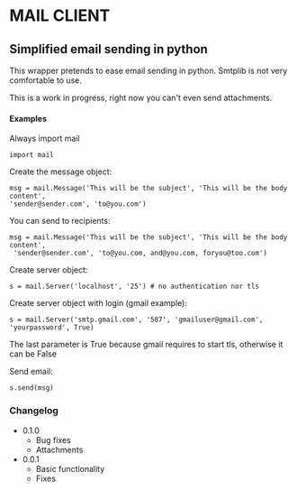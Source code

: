 # MAIL CLIENT
## Simplified email sending in python


This wrapper pretends to ease email sending in python. Smtplib is not very comfortable to use.


This is a work in progress, right now you can't even send attachments.

#### Examples
Always import mail

	import mail

Create the message object:

    msg = mail.Message('This will be the subject', 'This will be the body content', 
    'sender@sender.com', 'to@you.com')


You can send to recipients:

	msg = mail.Message('This will be the subject', 'This will be the body content',
	 'sender@sender.com', 'to@you.com, and@you.com, foryou@too.com')


Create server object:

	s = mail.Server('localhost', '25') # no authentication nor tls

Create server object with login (gmail example):

	s = mail.Server('smtp.gmail.com', '587', 'gmailuser@gmail.com', 'yourpassword', True)
	
The last parameter is True because gmail requires to start tls, otherwise it can be False

Send email:

	s.send(msg)



### Changelog

* 0.1.0
	* Bug fixes
	* Attachments
* 0.0.1
	* Basic functionality
	* Fixes
